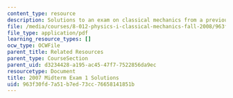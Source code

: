 ```yaml
---
content_type: resource
description: Solutions to an exam on classical mechanics from a previous semester.
file: /media/courses/8-012-physics-i-classical-mechanics-fall-2008/963f30fd7a51b7ed73cc76658141851b_2007_quiz1_sol.pdf
file_type: application/pdf
learning_resource_types: []
ocw_type: OCWFile
parent_title: Related Resources
parent_type: CourseSection
parent_uid: d3234428-a195-ac45-47f7-7522856da9ec
resourcetype: Document
title: 2007 Midterm Exam 1 Solutions
uid: 963f30fd-7a51-b7ed-73cc-76658141851b
---
```

